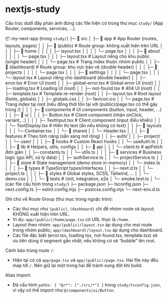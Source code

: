 # nextjs-study

Cấu trúc dưới đây phản ánh đúng các file hiện có trong thư mục `study/` (App Router, components, services, …).

📦 my-next-app (trong `study/`)
├─ 📂 src
│ ├─ 📂 app # App Router (routes, layouts, pages)
│ │ ├─ 📂 (public) # Route group: không xuất hiện trên URL
│ │ │ ├─ 📂 home
│ │ │ │ ├─ layout.tsx
│ │ │ │ └─ page.tsx
│ │ │ ├─ 📂 about
│ │ │ │ └─ page.tsx
│ │ │ ├─ layout.tsx # Layout riêng cho khu public (single header)
│ │ │ └─ page.tsx # Trang index thuộc nhóm public
│ │ ├─ 📂 (dashboard) # Route group: khu vực bảo vệ (double header)
│ │ │ ├─ 📂 projects
│ │ │ │ └─ page.tsx
│ │ │ ├─ 📂 settings
│ │ │ │ └─ page.tsx
│ │ │ └─ layout.tsx # Layout riêng cho dashboard (double header)
│ │ ├─ error.tsx # Error UI (root)
│ │ ├─ global-error.tsx # Global error UI (root)
│ │ ├─ loading.tsx # Loading UI (root)
│ │ ├─ not-found.tsx # 404 UI (root)
│ │ ├─ template.tsx # Template re-render (root)
│ │ ├─ layout.tsx # Root layout (fonts, globals)
│ │ ├─ globals.css
│ │ ├─ favicon.ico
│ │ └─ page.tsx # Trang index tại root (nếu đồng thời tồn tại với (public)/page.tsx có thể gây trùng /)
│ │
│ ├─ 📂 components # UI components (button, input, header, …)
│ │ ├─ 📂 ui
│ │ │ ├─ Button.tsx # Client component (nhận onClick, variant,…)
│ │ │ ├─ TextInput.tsx # Client component (input điều khiển)
│ │ │ └─ TextDisplay.tsx # Hiển thị text (ẩn nếu không có text)
│ │ ├─ 📂 layouts
│ │ │ └─ Container.tsx
│ │ └─ 📂 shared
│ │ └─ Header.tsx
│ │
│ ├─ 📂 features # Theo tính năng (sẵn sàng mở rộng)
│ │ ├─ auth/
│ │ ├─ project/
│ │ └─ user/
│ │
│ ├─ 📂 hooks # Custom React hooks
│ │ └─ useAuth.ts
│ │
│ ├─ 📂 lib # Helpers, utils, configs
│ │ ├─ 📂 api
│ │ │ └─ client.ts # apiFetch đơn giản
│ │ ├─ constants.ts
│ │ └─ utils.ts
│ │
│ ├─ 📂 services # Business logic (gọi API, xử lý data)
│ │ ├─ authService.ts
│ │ └─ projectService.ts
│ │
│ ├─ 📂 store # State management (demo store in-memory)
│ │ └─ index.ts
│ │
│ ├─ 📂 types # TypeScript types/interfaces
│ │ ├─ next.d.ts
│ │ └─ project.ts
│ │
│ ├─ 📂 styles # Global styles, SCSS, Tailwind, …
│ │ └─ demo.css
│ │
│ └─ 📂 tests # Unit, integration, e2e
│ └─ smoke.test.ts
│
└─ (các file cấu hình trong `study/`)
├─ package.json
├─ tsconfig.json
├─ next.config.ts
├─ eslint.config.mjs
├─ postcss.config.mjs
└─ next-env.d.ts

Ghi chú về Route Group (thư mục trong ngoặc tròn):

-   Các thư mục như `(public)`, `(dashboard)` chỉ để nhóm route và layout; KHÔNG xuất hiện trên URL.
-   Ví dụ: `app/(public)/home/page.tsx` có URL thực là `/home`.
-   Layout theo nhóm: `app/(public)/layout.tsx` áp dụng cho mọi route trong nhóm public; `app/(dashboard)/layout.tsx` áp dụng cho dashboard.
-   Các file đặc biệt (error.tsx, loading.tsx, not-found.tsx, template.tsx) sẽ ưu tiên dùng ở segment gần nhất; nếu không có sẽ “bubble” lên root.

Cảnh báo trùng route `/`:

-   Hiện tại có cả `app/page.tsx` và `app/(public)/page.tsx`. Hai file này đều map tới `/`. Nên giữ lại một trong hai để tránh xung đột khi build.

Alias import:

-   Đã cấu hình `paths: { "@/*": ["./src/*"] }` trong `study/tsconfig.json`, vì vậy có thể import như `@/components/ui/Button`.

